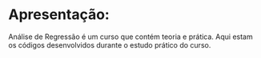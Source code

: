 # Apresentação:

Análise de Regressão é um curso que contém teoria e prática. Aqui estam os códigos desenvolvidos durante o estudo prático do curso.
